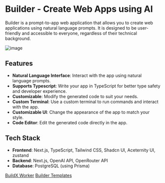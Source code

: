 # Builder - Create Web Apps using AI
Builder is a prompt-to-app web application that allows you to create web applications using natural language prompts. It is designed to be user-friendly and accessible to everyone, regardless of their technical background.

![image](https://github.com/user-attachments/assets/e2db493a-a838-48d9-b04c-d6ec4ef07cad)


## Features
- **Natural Language Interface**: Interact with the app using natural language prompts.
- **Supports Typescript**: Write your app in TypeScript for better type safety and developer experience.
- **Customizable**: Modify the generated code to suit your needs.
- **Custom Terminal**: Use a custom terminal to run commands and interact with the app.
- **Customizable UI**: Change the appearance of the app to match your style.
- **Code Editor**: Edit the generated code directly in the app.

## Tech Stack
- **Frontend**: Next.js, TypeScript, Tailwind CSS, Shadcn UI, Aceternity UI, zustand
- **Backend**: Next.js, OpenAI API, OpenRouter API
- **Database**: PostgreSQL (using Prisma)

[BuildX Worker](https://github.com/tsahil01/buildx-worker)
[Builder Templates](https://github.com/tsahil01/builder-templates)
